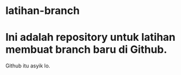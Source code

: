 # latihan-branch
# Ini adalah repository untuk latihan membuat branch baru di Github.
Github itu asyik lo.
